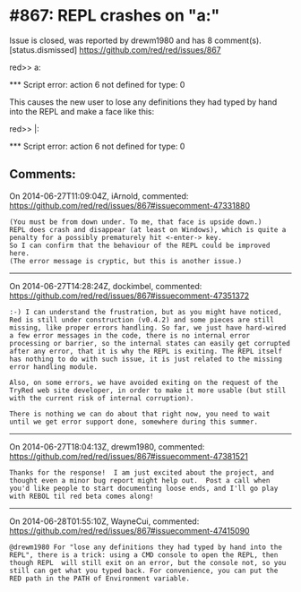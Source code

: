 
#867: REPL crashes on "a:"
================================================================================
Issue is closed, was reported by drewm1980 and has 8 comment(s).
[status.dismissed]
<https://github.com/red/red/issues/867>

red>> a:

**\* Script error: action 6 not defined for type: 0

This causes the new user to lose any definitions they had typed by hand into the REPL and make a face like this:

red>> |:

**\* Script error: action 6 not defined for type: 0



Comments:
--------------------------------------------------------------------------------

On 2014-06-27T11:09:04Z, iArnold, commented:
<https://github.com/red/red/issues/867#issuecomment-47331880>

    (You must be from down under. To me, that face is upside down.)
    REPL does crash and disappear (at least on Windows), which is quite a penalty for a possibly prematurely hit <-enter-> key.
    So I can confirm that the behaviour of the REPL could be improved here.
    (The error message is cryptic, but this is another issue.)

--------------------------------------------------------------------------------

On 2014-06-27T14:28:24Z, dockimbel, commented:
<https://github.com/red/red/issues/867#issuecomment-47351372>

    :-) I can understand the frustration, but as you might have noticed, Red is still under construction (v0.4.2) and some pieces are still missing, like proper errors handling. So far, we just have hard-wired a few error messages in the code, there is no internal error processing or barrier, so the internal states can easily get corrupted after any error, that it is why the REPL is exiting. The REPL itself has nothing to do with such issue, it is just related to the missing error handling module.
    
    Also, on some errors, we have avoided exiting on the request of the TryRed web site developer, in order to make it more usable (but still with the current risk of internal corruption).
    
    There is nothing we can do about that right now, you need to wait until we get error support done, somewhere during this summer.

--------------------------------------------------------------------------------

On 2014-06-27T18:04:13Z, drewm1980, commented:
<https://github.com/red/red/issues/867#issuecomment-47381521>

    Thanks for the response!  I am just excited about the project, and thought even a minor bug report might help out.  Post a call when you'd like people to start documenting loose ends, and I'll go play with REBOL til red beta comes along!

--------------------------------------------------------------------------------

On 2014-06-28T01:55:10Z, WayneCui, commented:
<https://github.com/red/red/issues/867#issuecomment-47415090>

    @drewm1980 For "lose any definitions they had typed by hand into the REPL", there is a trick: using a CMD console to open the REPL, then though REPL  will still exit on an error, but the console not, so you still can get what you typed back. For convenience, you can put the RED path in the PATH of Environment variable. 

